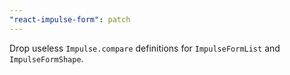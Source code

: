 ```yaml
---
"react-impulse-form": patch
---
```


Drop useless `Impulse.compare` definitions for `ImpulseFormList` and `ImpulseFormShape`.

